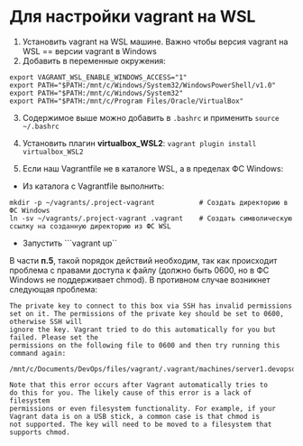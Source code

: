 # Для настройки vagrant на WSL  

1. Установить vagrant на WSL машине. Важно чтобы версия vagrant на WSL == версии vagrant в Windows
2. Добавить в переменные окружения:
```
export VAGRANT_WSL_ENABLE_WINDOWS_ACCESS="1"
export PATH="$PATH:/mnt/c/Windows/System32/WindowsPowerShell/v1.0"
export PATH="$PATH:/mnt/c/Windows/System32"
export PATH="$PATH:/mnt/c/Program Files/Oracle/VirtualBox"
```
3. Содержимое выше можно добавить в ```.bashrc``` и применить ```source ~/.bashrc```
4. Установить плагин **virtualbox_WSL2**: ```vagrant plugin install virtualbox_WSL2```  
  
5. Если наш Vagrantfile не в каталоге WSL, а в пределах ФС Windows:  
* Из каталога с Vagrantfile выполнить:
```
mkdir -p ~/vagrants/.project-vagrant           # Создать директорию в ФС Windows
ln -sv ~/vagrants/.project-vagrant .vagrant    # Создать символическую ссылку на созданную директорию из ФС WSL
```
* Запустить ```vagrant up``  
    
В части **п.5**, такой порядок действий необходим, так как происходит проблема с правами доступа к файлу (должно быть 0600, но в ФС Windows не поддерживает chmod). В противном случае возникнет следующая проблема:
```
The private key to connect to this box via SSH has invalid permissions
set on it. The permissions of the private key should be set to 0600, otherwise SSH will
ignore the key. Vagrant tried to do this automatically for you but failed. Please set the
permissions on the following file to 0600 and then try running this command again:

/mnt/c/Documents/DevOps/files/vagrant/.vagrant/machines/server1.devopsdomain/virtualbox/private_key

Note that this error occurs after Vagrant automatically tries to
do this for you. The likely cause of this error is a lack of filesystem
permissions or even filesystem functionality. For example, if your
Vagrant data is on a USB stick, a common case is that chmod is
not supported. The key will need to be moved to a filesystem that
supports chmod.
```
